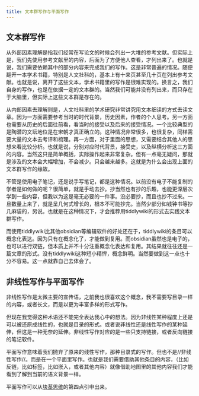 ```yaml
---
title: 文本群写作与平面写作
---
```


## 文本群写作

从外部因素理解是指我们经常在写论文的时候会列出一大堆的参考文献。但实际上是，我们先使用参考文献里的内容，后面为了方便他人查看，才列出来了。也就是说，我们需要依赖其中的部分内容来完成我们的写作。这是非常普遍的情况。随便翻开一本学术书籍，特别是人文社科的，基本上有十来页甚至几十页在列出参考文献。也就是说，离开了这些文本，学术书籍里的写作是很难实现的。换言之，我们自身的写作，也是在依据一定的文本群的。当然我们可能并没有列出来，而只存在于大脑里，但实际上这些文本群是存在的。

从内部因素去理解则是，人文社科里的学术研究非常讲究用文本细读的方式去读文章。因为一方面需要参考当时的时代背景，历史因素，作者的个人思考。另一方面也需要从历史的后面往前看，看当时的接受以及后来的接受情况。一个比较典型的是陶潜的文坛地位是在宋朝才真正确立的。这种情况非常很多，也很复杂，同样需要大量的文本去考评和梳理。再一方面，对于里面的思想，又需要结合其他人的思想来看比较分析。也就是说，分别对应时代背景，接受史，以及纵横分析这三方面的内容。当然这只是简单概括，实际操作起来非常复杂。但有一点毫无疑问，那就是涉及的文本会大幅增加，不会减少。只会越来越多。这就是为什么会出现上面的文本群写作的缘故。

不管是使用电子笔记，还是说手写笔记，都是这种情况。以前没有电子不能复制的学者是如何做的呢？很简单，就是手动去抄。抄当然也有抄的乐趣，也能更深层次学到一些内容，但我以为这是毫无必要的一件事。没必要抄，而且也抄不过来。一旦数量上来了，就是呈几何式增长的，根本不可能抄完。当然少部分如钱钟书等抄几麻袋的，另说。也就是在这种情况下，才会推荐用tiddlywiki的形式去实践文本群写作。

而使用tiddlywiki比其他obsidian等编辑软件的好处还在于，tiddlywiki的条目可以概念化表达。因为只有在概念化了，才能做到复用。而obsidian虽然也是电子的，也可以进行双链，但本质上并不十分注重概念化表达和复用。其结果就往往还是一篇文章的形式。没有tiddlywiki这种短小精悍，概念鲜明。当然要做到这一点也十分不容易。这一点就靠自己去体会了。

## 非线性写作与平面写作

非线性写作是太微主要的宣传语，之前我也很喜欢这个概念，我不需要写目录一样的内容，或者长文，而是以更为丰富多样的形式写作。

但现在我觉得这种术语还不能完全表达我心中的想法。因为非线性某种程度上还是可以被还原成线性的，也就是目录的形式。或者说非线性还是线性写作的某种延伸，但这是一种无奈的延伸。非线性写作对应的是一些只支持链接，或者反向链接的笔记软件。

平面写作意味着我们抛弃了原来的线性写作，那种目录式的写作。但也不是//非线性写作//。而是在一个平面里写作。也就是我们需要借助其他条目的内容，（比如反链，比如标签，比如嵌入，或者其他内容）就像借助地图里的其他内容我们才能看到了解到当前的语义背景一样。

平面写作可以从[块茎思维](#%E5%9D%97%E8%8C%8E%E6%80%9D%E7%BB%B4)的第四点引申出来。